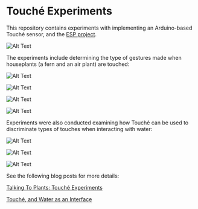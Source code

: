 # Touché Experiments

This repository contains experiments with implementing an Arduino-based 
Touché sensor, and the [ESP project](https://github.com/damellis/ESP). 


![Alt Text](https://github.com/narner/Touche-Experiments/raw/master/images/circuit.jpg)


The experiments include determining the type of gestures made when 
houseplants (a fern and an air plant) are touched: 


![Alt Text](https://github.com/narner/Touche-Experiments/raw/master/images/AirPlant-Resting.gif)

![Alt Text](https://github.com/narner/Touche-Experiments/raw/master/images/AirPlant-Tickling.gif)

![Alt Text](https://github.com/narner/Touche-Experiments/raw/master/images/Fern-Caressing.gif)

![Alt Text](https://github.com/narner/Touche-Experiments/raw/master/images/Fern-One-Leaf.gif)

Experiments were also conducted examining how Touché can be used to 
discriminate types of touches when interacting with water:

![Alt Text](https://github.com/narner/Touche-Experiments/raw/master/images/Water-NoHand.gif)

![Alt Text](https://github.com/narner/Touche-Experiments/raw/master/images/Water-OneFinger.gif)

![Alt Text](https://github.com/narner/Touche-Experiments/raw/master/images/Water-FiveFingers.gif)



See the following blog posts for more details:

[Talking To Plants: Touché Experiments](https://www.nickarner.com/blog/2017/7/8/talking-to-plants-touch%C3%A9-experiments) 

[Touché, and Water as an Interface](https://www.nickarner.com/blog/2017/7/10/touch-and-water-as-an-interface) 

